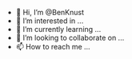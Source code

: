 - 👋 Hi, I’m @BenKnust
- 👀 I’m interested in ...
- 🌱 I’m currently learning ...
- 💞️ I’m looking to collaborate on ...
- 📫 How to reach me ...

<!---
BenKnust/BenKnust is a ✨ special ✨ repository because its `README.md` (this file) appears on your GitHub profile.
You can click the Preview link to take a look at your changes.
--->
